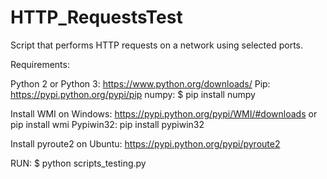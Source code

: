 # HTTP_RequestsTest
Script that performs HTTP requests on a network using selected ports.

Requirements:

Python 2 or Python 3: https://www.python.org/downloads/
Pip: https://pypi.python.org/pypi/pip
numpy: $ pip install numpy

Install WMI on Windows: https://pypi.python.org/pypi/WMI/#downloads or pip install wmi
Pypiwin32: pip install pypiwin32

Install pyroute2 on Ubuntu: https://pypi.python.org/pypi/pyroute2


RUN:
$ python scripts_testing.py

